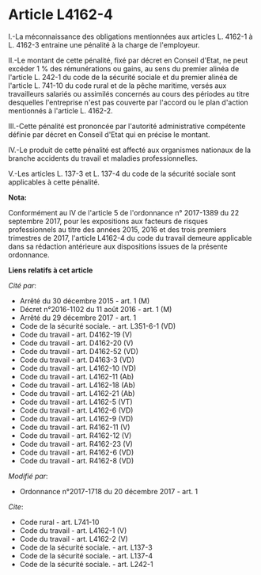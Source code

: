 # Article L4162-4

I.-La méconnaissance des obligations mentionnées aux articles L. 4162-1 à L. 4162-3 entraine une pénalité à la charge de
l'employeur. 

II.-Le montant de cette pénalité, fixé par décret en Conseil d'Etat, ne peut excéder 1 % des rémunérations ou gains, au sens
du premier alinéa de l'article L. 242-1 du code de la sécurité sociale et du premier alinéa de l'article L. 741-10 du code
rural et de la pêche maritime, versés aux travailleurs salariés ou assimilés concernés au cours des périodes au titre
desquelles l'entreprise n'est pas couverte par l'accord ou le plan d'action mentionnés à l'article L. 4162-2. 

III.-Cette pénalité est prononcée par l'autorité administrative compétente définie par décret en Conseil d'Etat qui en
précise le montant. 

IV.-Le produit de cette pénalité est affecté aux organismes nationaux de la branche accidents du travail et maladies
professionnelles. 

V.-Les articles L. 137-3 et L. 137-4 du code de la sécurité sociale sont applicables à cette pénalité.

**Nota:**

Conformément au IV de l'article 5 de l'ordonnance n° 2017-1389 du 22 septembre 2017, pour les expositions aux facteurs de
risques professionnels au titre des années 2015, 2016 et des trois premiers trimestres de 2017, l'article L4162-4 du code du
travail demeure applicable dans sa rédaction antérieure aux dispositions issues de la présente ordonnance.

**Liens relatifs à cet article**

_Cité par_:

  - Arrêté du 30 décembre 2015 - art. 1 (M)
  - Décret n°2016-1102 du 11 août 2016 - art. 1 (M)
  - Arrêté du 29 décembre 2017 - art. 1
  - Code de la sécurité sociale. - art. L351-6-1 (VD)
  - Code du travail - art. D4162-19 (V)
  - Code du travail - art. D4162-20 (V)
  - Code du travail - art. D4162-52 (VD)
  - Code du travail - art. D4163-3 (VD)
  - Code du travail - art. L4162-10 (VD)
  - Code du travail - art. L4162-11 (Ab)
  - Code du travail - art. L4162-18 (Ab)
  - Code du travail - art. L4162-21 (Ab)
  - Code du travail - art. L4162-5 (VT)
  - Code du travail - art. L4162-6 (VD)
  - Code du travail - art. L4162-9 (VD)
  - Code du travail - art. R4162-11 (V)
  - Code du travail - art. R4162-12 (V)
  - Code du travail - art. R4162-23 (V)
  - Code du travail - art. R4162-6 (VD)
  - Code du travail - art. R4162-8 (VD)

_Modifié par_:

  - Ordonnance n°2017-1718 du 20 décembre 2017 - art. 1

_Cite_:

  - Code rural - art. L741-10
  - Code du travail - art. L4162-1 (V)
  - Code du travail - art. L4162-2 (V)
  - Code de la sécurité sociale. - art. L137-3
  - Code de la sécurité sociale. - art. L137-4
  - Code de la sécurité sociale. - art. L242-1
